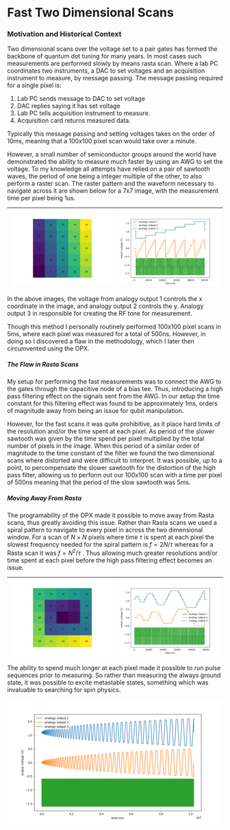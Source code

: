 # Fast Two Dimensional Scans

### Motivation and Historical Context

Two dimensional scans over the voltage set to a pair gates has formed the backbone of quantum dot tuning for many years. In most cases such measurements are performed slowly by means rasta scan. Where a lab PC coordinates two instruments, a DAC to set voltages and an acquisition instrument to measure, by message passing. The message passing required for a single pixel is: 

1. Lab PC sends message to DAC to set voltage
2. DAC replies saying it has set voltage
3. Lab PC tells acquisition instrument to measure.
4. Acquisition card returns measured data. 

Typically this message passing and setting voltages takes on the order of 10ms, meaning that a 100x100 pixel scan would take over a minute. 

However, a small number of semiconductor groups around the world have demonstrated the ability to measure much faster by using an AWG to set the voltage. To my knowledge all attempts have relied on a pair of sawtooth waves, the period of one being a integer multiple of the other, to also perform a raster scan. The raster pattern and the waveform necessary to navigate across it are shown below for a 7x7 image, with the measurement time per pixel being 1us. 

| ![Raster_Scan](../_images/Raster_Scan.png) | ![Raster_Waveform](../_images/Raster_Waveform.png) |
| ------------------------------------------ | -------------------------------------------------- |

In the above images, the voltage from analogy output 1 controls the x coordinate in the image, and analogy output 2 controls the y. Analogy output 3 in responsible for creating the RF tone for measurement. 

Though this method I personally routinely performed 100x100 pixel scans in 5ms, where each pixel was measured for a total of 500ns. However, in doing so I discovered a flaw in the methodology, which I later then circumvented using the OPX. 

##### The Flaw in Rasta Scans

My setup for performing the fast measurements was to connect the AWG to the gates through the capacitive node of a bias tee. Thus, introducing a high pass filtering effect on the signals sent from the AWG. In our setup the time constant for this filtering effect was found to be approximately 1ms, orders of magnitude away from being an issue for qubit manipulation. 

However, for the fast scans it was quite prohibitive, as it place hard limits of the resolution and/or the time spent at each pixel. As period of the slower sawtooth was given by the time spend per pixel multiplied by the total number of pixels in the image.  When this period of a similar order of magnitude to the time constant of the filter we found the two dimensional scans where distorted and were difficult to interpret. It was possible, up to a point, to percompensate the slower sawtooth for the distortion of the high pass filter, allowing us to perform out our 100x100 scan with a time per pixel of 500ns meaning that the period of the slow sawtooth was 5ms. 

##### Moving Away From Rasta

The programability of the OPX made it possible to move away from Rasta scans, thus greatly avoiding this issue. Rather than Rasta scans we used a spiral pattern to navigate to every pixel in across the two dimensional window. For a scan of $N \times N$  pixels where time $\tau$ is spent at each pixel the slowest frequency needed for the spiral pattern is $f=2N/\tau$ whereas for a Rasta scan it was $f=N^2/\tau$ . Thus allowing much greater resolutions and/or time spent at each pixel before the high pass filtering effect becomes an issue. 

| ![Spiral_Scan](../_images/Spiral_Scan.png) | ![Spiral_Waveform](../_images/Spiral_Waveform.png) |
| ------------------------------------------ | -------------------------------------------------- |

The ability to spend much longer at each pixel made it possible to run pulse sequences prior to measuring. So rather than measuring the always ground state, it was possible to excite metastable states, something which was invaluable to searching for spin physics. 

<img src="../_images/spiral_waveform_100.png" alt="spiral_waveform_100" style="zoom:72%;" />









